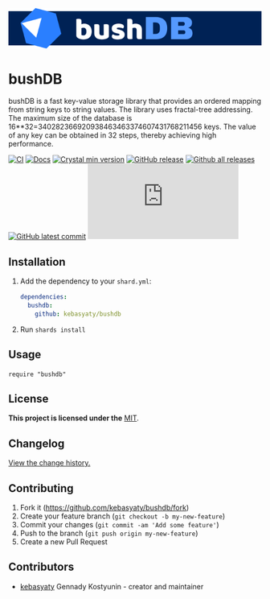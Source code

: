 [![Logo](https://github.com/kebasyaty/bushdb/raw/main/images/logo.svg "Logo")](https://github.com/kebasyaty/bushdb "Logo")

# bushDB

bushDB is a fast key-value storage library that provides an ordered mapping from string keys to string values.
The library uses fractal-tree addressing.
The maximum size of the database is 16\*\*32=340282366920938463463374607431768211456 keys.
The value of any key can be obtained in 32 steps, thereby achieving high performance.

[![CI](https://github.com/kebasyaty/bushdb/workflows/CI/badge.svg)](https://github.com/kebasyaty/bushdb/actions)
[![Docs](https://img.shields.io/badge/docs-available-brightgreen.svg)](LINK-TO-YOUR-DOCUMENTATION)
[![Crystal min version](https://img.shields.io/badge/crystal-v1.9%2B-red)](https://crystal-lang.org/)
[![GitHub release](https://img.shields.io/github/release/kebasyaty/bushdb.svg)](https://github.com/kebasyaty/bushdb/releases)
[![Github all releases](https://img.shields.io/github/downloads/Naereen/StrapDown.js/total.svg)](https://github.com/kebasyaty/bushdb/releases/)
[![GitHub latest commit](https://badgen.net/github/last-commit/kebasyaty/bushdb)](https://github.com/kebasyaty/bushdb/commit/)
[![GitHub license](https://badgen.net/github/license/Naereen/Strapdown.js)](https://github.com/kebasyaty/bushdb/blob/main/LICENSE)

## Installation

1. Add the dependency to your `shard.yml`:

   ```yaml
   dependencies:
     bushdb:
       github: kebasyaty/bushdb
   ```

2. Run `shards install`

## Usage

```crystal
require "bushdb"
```

## License

**This project is licensed under the** [MIT](https://github.com/kebasyaty/bushdb/blob/main/LICENSE "MIT").

## Changelog

[View the change history.](https://github.com/kebasyaty/bushdb/blob/master/CHANGELOG.md "View the change history.")

## Contributing

1. Fork it (<https://github.com/kebasyaty/bushdb/fork>)
2. Create your feature branch (`git checkout -b my-new-feature`)
3. Commit your changes (`git commit -am 'Add some feature'`)
4. Push to the branch (`git push origin my-new-feature`)
5. Create a new Pull Request

## Contributors

- [kebasyaty](https://github.com/kebasyaty) Gennady Kostyunin - creator and maintainer
